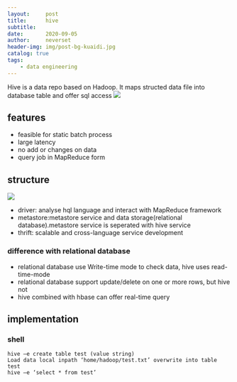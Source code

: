 ```yaml
---
layout:     post
title:      hive
subtitle:   
date:       2020-09-05
author:     neverset
header-img: img/post-bg-kuaidi.jpg
catalog: true
tags:
    - data engineering
---
```

Hive is a data repo based on Hadoop. It maps structed data file into database table and offer sql access 
![](https://raw.githubusercontent.com/neverset123/cloudimg/master/20200619092000.png)
## features
* feasible for static batch process
* large latency
* no add or changes on data
* query job in MapReduce form
## structure
![](https://raw.githubusercontent.com/neverset123/cloudimg/master/0219164373673833.png)
* driver: analyse hql language and interact with MapReduce framework
* metastore:metastore service and data storage(relational database).metastore service is seperated with hive service
* thrift: scalable and cross-language service development
### difference with relational database
* relational database use 
Write-time mode to check data, hive uses read-time-mode 
* relational database support update/delete on one or more rows, but hive not
* hive combined with hbase can offer real-time query
## implementation
### shell

    hive –e create table test (value string)
    Load data local inpath ‘home/hadoop/test.txt’ overwrite into table test
    hive –e ‘select * from test’


